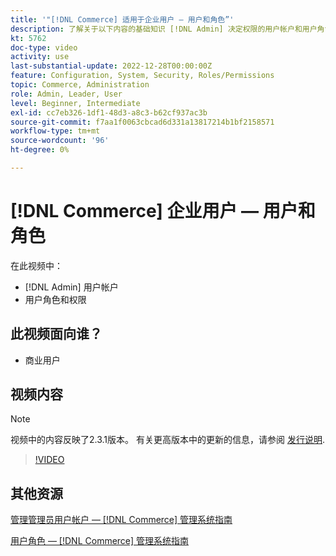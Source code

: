 ```yaml
---
title: '"[!DNL Commerce] 适用于企业用户 — 用户和角色”'
description: 了解关于以下内容的基础知识 [!DNL Admin] 决定权限的用户帐户和用户角色。
kt: 5762
doc-type: video
activity: use
last-substantial-update: 2022-12-28T00:00:00Z
feature: Configuration, System, Security, Roles/Permissions
topic: Commerce, Administration
role: Admin, Leader, User
level: Beginner, Intermediate
exl-id: cc7eb326-1df1-48d3-a8c3-b62cf937ac3b
source-git-commit: f7aa1f0063cbcad6d331a13817214b1bf2158571
workflow-type: tm+mt
source-wordcount: '96'
ht-degree: 0%

---
```


# [!DNL Commerce] 企业用户 — 用户和角色

在此视频中：

- [!DNL Admin] 用户帐户
- 用户角色和权限

## 此视频面向谁？

- 商业用户

## 视频内容

>[!NOTE]
>
>视频中的内容反映了2.3.1版本。 有关更高版本中的更新的信息，请参阅 [发行说明](https://experienceleague.adobe.com/docs/commerce-operations/release/notes/overview.html).

>[!VIDEO](https://video.tv.adobe.com/v/35947?quality=12&learn=on)

## 其他资源

[管理管理员用户帐户 —  [!DNL Commerce] 管理系统指南](https://experienceleague.adobe.com/docs/commerce-admin/systems/user-accounts/permissions-users-all.html)

[用户角色 —  [!DNL Commerce] 管理系统指南](https://experienceleague.adobe.com/docs/commerce-admin/systems/user-accounts/permissions-user-roles.html)

